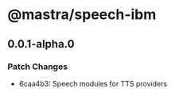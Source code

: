 # @mastra/speech-ibm

## 0.0.1-alpha.0

### Patch Changes

- 6caa4b3: Speech modules for TTS providers
